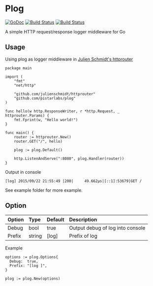 # Plog

[![GoDoc](https://godoc.org/github.com/pistarlabs/plog?status.svg)](https://godoc.org/github.com/pistarlabs/plog) [![Build Status](https://travis-ci.org/pistarlabs/plog.svg?branch=master)](https://travis-ci.org/pistarlabs/plog) [![Build Status](https://drone.io/github.com/pistarlabs/plog/status.png)](https://drone.io/github.com/pistarlabs/plog/latest)

A simple HTTP request/response logger middleware for Go


## Usage
Using plog as logger middleware in [Julien Schmidt's httprouter](https://github.com/julienschmidt/httprouter)
```
package main

import (
	"fmt"
	"net/http"

	"github.com/julienschmidt/httprouter"
	"github.com/pistarlabs/plog"
)

func hello(w http.ResponseWriter, r *http.Request, _ httprouter.Params) {
	fmt.Fprint(w, "Hello world!")
}

func main() {
	router := httprouter.New()
	router.GET("/", hello)

	plog := plog.Default()

	http.ListenAndServe(":8080", plog.Handler(router))
}
```


Output in console
```
[log] 2015/09/22 21:55:49 |200|     49.662µs|[::1]:53679|GET /
```

See example folder for more example.

## Option
| Option 	| Type 	| Default 	| Description 	|
|:--------	|:--------	|:---------	|:----------------------------------	|
| Debug 	| bool 	| true 	| Output debug of log into console 	|
| Prefix 	| string 	| [log] 	| Prefix of log 	|

Example
```
options := plog.Options{
  Debug:  true,
  Prefix: "[log ]",
}

plog := plog.New(options)
```
